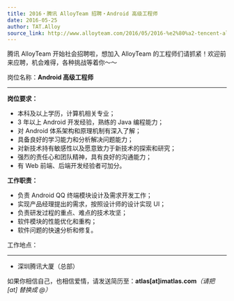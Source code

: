 ```yaml
---
title: 2016・腾讯 AlloyTeam 招聘・Android 高级工程师
date: 2016-05-25
author: TAT.Alloy
source_link: http://www.alloyteam.com/2016/05/2016-%e2%80%a2-tencent-alloyteam-recruitment-%c2%b7-android-engineer/
---
```


<!-- {% raw %} - for jekyll -->

腾讯 AlloyTeam 开始社会招聘啦，想加入 AlloyTeam 的工程师们请抓紧！欢迎前来应聘，机会难得，各种挑战等着你～～

岗位名称：**Android 高级工程师**  

* * *

**岗位要求：**

-   本科及以上学历，计算机相关专业；
-   3 年以上 Android 开发经验，熟练的 Java 编程能力；
-   对 Android 体系架构和原理机制有深入了解；
-   具备良好的学习能力和分析解决问题能力；
-   对新技术持有敏感性以及愿意致力于新技术的探索和研究；
-   强烈的责任心和团队精神，具有良好的沟通能力；
-   有 Web 前端、后端开发经验者可加分。

**工作职责：**

-   负责 Android QQ 终端模块设计及需求开发工作；
-   实现产品经理提出的需求，按照设计师的设计实现 UI；
-   负责研发过程的重点、难点的技术攻坚；
-   软件模块的性能优化和重构；
-   软件问题的快速分析和修复。

工作地点：  

* * *

-   深圳腾讯大厦（总部）

如果你相信自己，也相信爱情，请发送简历至：**atlas\[at]imatlas.com**_（请把 \[at] 替换成 @）_


<!-- {% endraw %} - for jekyll -->